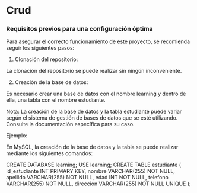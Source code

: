 # Crud

### Requisitos previos para una configuración óptima

Para asegurar el correcto funcionamiento de este proyecto, se recomienda seguir los siguientes pasos:

1. Clonación del repositorio:

La clonación del repositorio se puede realizar sin ningún inconveniente.

2. Creación de la base de datos:

Es necesario crear una base de datos con el nombre learning y dentro de ella, una tabla con el nombre estudiante.

Nota: La creación de la base de datos y la tabla estudiante puede variar según el sistema de gestión de bases de datos que se esté utilizando. Consulte la documentación específica para su caso.

Ejemplo:

En MySQL, la creación de la base de datos y la tabla se puede realizar mediante los siguientes comandos:

CREATE DATABASE learning;
USE learning;
CREATE TABLE estudiante (
	id_estudiante INT PRIMARY KEY,
    nombre VARCHAR(255) NOT NULL,
	apellido VARCHAR(255) NOT NULL,
    edad INT NOT NULL,
    telefono VARCHAR(255) NOT NULL,
	direccion VARCHAR(255) NOT NULL UNIQUE
);

